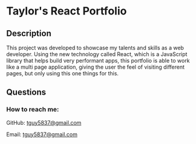 # Taylor's React Portfolio

## Description

This project was developed to showcase my talents and skills as a web developer. Using the new technology called React, which is a JavaScript library that helps build very performant apps, this portfolio is able to work like a multi page application, giving the user the feel of visiting different pages, but only using this one things for this.

## Questions

### How to reach me:

GitHub: [tguy5837@gmail.com](https://github.com/tguy5837@gmail.com)

Email: [tguy5837@gmail.com](mailto:tguy5837@gmail.com)
